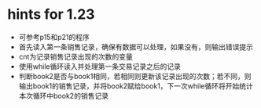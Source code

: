 # hints for 1.23

- 可参考p15和p21的程序
- 首先读入第一条销售记录，确保有数据可以处理，如果没有，则输出错误提示
- cnt为记录销售记录出现的次数的变量
- 使用while循环读入并处理第一条交易记录之后的记录
- 判断book2是否与book1相同，若相同则更新该记录出现的次数；若不同，则输出book1的销售记录，并将book2赋给book1，下一次while循环将开始统计本次循环中book2的销售记录